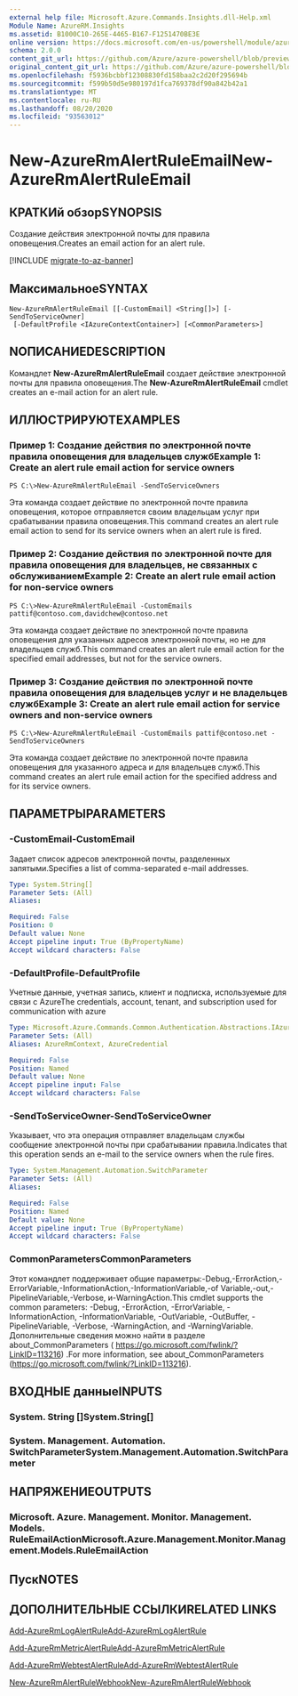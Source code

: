 ```yaml
---
external help file: Microsoft.Azure.Commands.Insights.dll-Help.xml
Module Name: AzureRM.Insights
ms.assetid: B1000C10-265E-4465-B167-F1251470BE3E
online version: https://docs.microsoft.com/en-us/powershell/module/azurerm.insights/new-azurermalertruleemail
schema: 2.0.0
content_git_url: https://github.com/Azure/azure-powershell/blob/preview/src/ResourceManager/Insights/Commands.Insights/help/New-AzureRmAlertRuleEmail.md
original_content_git_url: https://github.com/Azure/azure-powershell/blob/preview/src/ResourceManager/Insights/Commands.Insights/help/New-AzureRmAlertRuleEmail.md
ms.openlocfilehash: f5936bcbbf12308830fd158baa2c2d20f295694b
ms.sourcegitcommit: f599b50d5e980197d1fca769378df90a842b42a1
ms.translationtype: MT
ms.contentlocale: ru-RU
ms.lasthandoff: 08/20/2020
ms.locfileid: "93563012"
---
```

# <span data-ttu-id="0555b-101">New-AzureRmAlertRuleEmail</span><span class="sxs-lookup"><span data-stu-id="0555b-101">New-AzureRmAlertRuleEmail</span></span>

## <span data-ttu-id="0555b-102">КРАТКИй обзор</span><span class="sxs-lookup"><span data-stu-id="0555b-102">SYNOPSIS</span></span>
<span data-ttu-id="0555b-103">Создание действия электронной почты для правила оповещения.</span><span class="sxs-lookup"><span data-stu-id="0555b-103">Creates an email action for an alert rule.</span></span>

[!INCLUDE [migrate-to-az-banner](../../includes/migrate-to-az-banner.md)]

## <span data-ttu-id="0555b-104">Максимальное</span><span class="sxs-lookup"><span data-stu-id="0555b-104">SYNTAX</span></span>

```
New-AzureRmAlertRuleEmail [[-CustomEmail] <String[]>] [-SendToServiceOwner]
 [-DefaultProfile <IAzureContextContainer>] [<CommonParameters>]
```

## <span data-ttu-id="0555b-105">NОПИСАНИЕ</span><span class="sxs-lookup"><span data-stu-id="0555b-105">DESCRIPTION</span></span>
<span data-ttu-id="0555b-106">Командлет **New-AzureRmAlertRuleEmail** создает действие электронной почты для правила оповещения.</span><span class="sxs-lookup"><span data-stu-id="0555b-106">The **New-AzureRmAlertRuleEmail** cmdlet creates an e-mail action for an alert rule.</span></span>

## <span data-ttu-id="0555b-107">ИЛЛЮСТРИРУЮТ</span><span class="sxs-lookup"><span data-stu-id="0555b-107">EXAMPLES</span></span>

### <span data-ttu-id="0555b-108">Пример 1: Создание действия по электронной почте правила оповещения для владельцев служб</span><span class="sxs-lookup"><span data-stu-id="0555b-108">Example 1: Create an alert rule email action for service owners</span></span>
```
PS C:\>New-AzureRmAlertRuleEmail -SendToServiceOwners
```

<span data-ttu-id="0555b-109">Эта команда создает действие по электронной почте правила оповещения, которое отправляется своим владельцам услуг при срабатывании правила оповещения.</span><span class="sxs-lookup"><span data-stu-id="0555b-109">This command creates an alert rule email action to send for its service owners when an alert rule is fired.</span></span>

### <span data-ttu-id="0555b-110">Пример 2: Создание действия по электронной почте для правила оповещения для владельцев, не связанных с обслуживанием</span><span class="sxs-lookup"><span data-stu-id="0555b-110">Example 2: Create an alert rule email action for non-service owners</span></span>
```
PS C:\>New-AzureRmAlertRuleEmail -CustomEmails pattif@contoso.com,davidchew@contoso.net
```

<span data-ttu-id="0555b-111">Эта команда создает действие по электронной почте правила оповещения для указанных адресов электронной почты, но не для владельцев служб.</span><span class="sxs-lookup"><span data-stu-id="0555b-111">This command creates an alert rule email action for the specified email addresses, but not for the service owners.</span></span>

### <span data-ttu-id="0555b-112">Пример 3: Создание действия по электронной почте правила оповещения для владельцев услуг и не владельцев служб</span><span class="sxs-lookup"><span data-stu-id="0555b-112">Example 3: Create an alert rule email action for service owners and non-service owners</span></span>
```
PS C:\>New-AzureRmAlertRuleEmail -CustomEmails pattif@contoso.net -SendToServiceOwners
```

<span data-ttu-id="0555b-113">Эта команда создает действие по электронной почте правила оповещения для указанного адреса и для владельцев служб.</span><span class="sxs-lookup"><span data-stu-id="0555b-113">This command creates an alert rule email action for the specified address and for its service owners.</span></span>

## <span data-ttu-id="0555b-114">ПАРАМЕТРЫ</span><span class="sxs-lookup"><span data-stu-id="0555b-114">PARAMETERS</span></span>

### <span data-ttu-id="0555b-115">-CustomEmail</span><span class="sxs-lookup"><span data-stu-id="0555b-115">-CustomEmail</span></span>
<span data-ttu-id="0555b-116">Задает список адресов электронной почты, разделенных запятыми.</span><span class="sxs-lookup"><span data-stu-id="0555b-116">Specifies a list of comma-separated e-mail addresses.</span></span>

```yaml
Type: System.String[]
Parameter Sets: (All)
Aliases:

Required: False
Position: 0
Default value: None
Accept pipeline input: True (ByPropertyName)
Accept wildcard characters: False
```

### <span data-ttu-id="0555b-117">-DefaultProfile</span><span class="sxs-lookup"><span data-stu-id="0555b-117">-DefaultProfile</span></span>
<span data-ttu-id="0555b-118">Учетные данные, учетная запись, клиент и подписка, используемые для связи с Azure</span><span class="sxs-lookup"><span data-stu-id="0555b-118">The credentials, account, tenant, and subscription used for communication with azure</span></span>

```yaml
Type: Microsoft.Azure.Commands.Common.Authentication.Abstractions.IAzureContextContainer
Parameter Sets: (All)
Aliases: AzureRmContext, AzureCredential

Required: False
Position: Named
Default value: None
Accept pipeline input: False
Accept wildcard characters: False
```

### <span data-ttu-id="0555b-119">-SendToServiceOwner</span><span class="sxs-lookup"><span data-stu-id="0555b-119">-SendToServiceOwner</span></span>
<span data-ttu-id="0555b-120">Указывает, что эта операция отправляет владельцам службы сообщение электронной почты при срабатывании правила.</span><span class="sxs-lookup"><span data-stu-id="0555b-120">Indicates that this operation sends an e-mail to the service owners when the rule fires.</span></span>

```yaml
Type: System.Management.Automation.SwitchParameter
Parameter Sets: (All)
Aliases:

Required: False
Position: Named
Default value: None
Accept pipeline input: True (ByPropertyName)
Accept wildcard characters: False
```

### <span data-ttu-id="0555b-121">CommonParameters</span><span class="sxs-lookup"><span data-stu-id="0555b-121">CommonParameters</span></span>
<span data-ttu-id="0555b-122">Этот командлет поддерживает общие параметры:-Debug,-ErrorAction,-ErrorVariable,-InformationAction,-InformationVariable,-of Variable,-out,-PipelineVariable,-Verbose, и-WarningAction.</span><span class="sxs-lookup"><span data-stu-id="0555b-122">This cmdlet supports the common parameters: -Debug, -ErrorAction, -ErrorVariable, -InformationAction, -InformationVariable, -OutVariable, -OutBuffer, -PipelineVariable, -Verbose, -WarningAction, and -WarningVariable.</span></span> <span data-ttu-id="0555b-123">Дополнительные сведения можно найти в разделе about_CommonParameters ( https://go.microsoft.com/fwlink/?LinkID=113216) .</span><span class="sxs-lookup"><span data-stu-id="0555b-123">For more information, see about_CommonParameters (https://go.microsoft.com/fwlink/?LinkID=113216).</span></span>

## <span data-ttu-id="0555b-124">ВХОДНЫЕ данные</span><span class="sxs-lookup"><span data-stu-id="0555b-124">INPUTS</span></span>

### <span data-ttu-id="0555b-125">System. String []</span><span class="sxs-lookup"><span data-stu-id="0555b-125">System.String[]</span></span>

### <span data-ttu-id="0555b-126">System. Management. Automation. SwitchParameter</span><span class="sxs-lookup"><span data-stu-id="0555b-126">System.Management.Automation.SwitchParameter</span></span>

## <span data-ttu-id="0555b-127">НАПРЯЖЕНИЕ</span><span class="sxs-lookup"><span data-stu-id="0555b-127">OUTPUTS</span></span>

### <span data-ttu-id="0555b-128">Microsoft. Azure. Management. Monitor. Management. Models. RuleEmailAction</span><span class="sxs-lookup"><span data-stu-id="0555b-128">Microsoft.Azure.Management.Monitor.Management.Models.RuleEmailAction</span></span>

## <span data-ttu-id="0555b-129">Пуск</span><span class="sxs-lookup"><span data-stu-id="0555b-129">NOTES</span></span>

## <span data-ttu-id="0555b-130">ДОПОЛНИТЕЛЬНЫЕ ССЫЛКИ</span><span class="sxs-lookup"><span data-stu-id="0555b-130">RELATED LINKS</span></span>

[<span data-ttu-id="0555b-131">Add-AzureRmLogAlertRule</span><span class="sxs-lookup"><span data-stu-id="0555b-131">Add-AzureRmLogAlertRule</span></span>](./Add-AzureRmLogAlertRule.md)

[<span data-ttu-id="0555b-132">Add-AzureRmMetricAlertRule</span><span class="sxs-lookup"><span data-stu-id="0555b-132">Add-AzureRmMetricAlertRule</span></span>](./Add-AzureRmMetricAlertRule.md)

[<span data-ttu-id="0555b-133">Add-AzureRmWebtestAlertRule</span><span class="sxs-lookup"><span data-stu-id="0555b-133">Add-AzureRmWebtestAlertRule</span></span>](./Add-AzureRmWebtestAlertRule.md)

[<span data-ttu-id="0555b-134">New-AzureRmAlertRuleWebhook</span><span class="sxs-lookup"><span data-stu-id="0555b-134">New-AzureRmAlertRuleWebhook</span></span>](./New-AzureRmAlertRuleWebhook.md)


